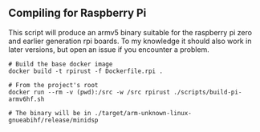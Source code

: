 ## Compiling for Raspberry Pi
This script will produce an armv5 binary suitable for the raspberry pi zero and earlier generation rpi boards. 
To my knowledge it should also work in later versions, but open an issue if you encounter a problem.

```shell
# Build the base docker image
docker build -t rpirust -f Dockerfile.rpi .

# From the project's root
docker run --rm -v (pwd):/src -w /src rpirust ./scripts/build-pi-armv6hf.sh 

# The binary will be in ./target/arm-unknown-linux-gnueabihf/release/minidsp
```
